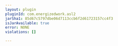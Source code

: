 ```yaml
---
layout: plugin
pluginId: com.energizedwork.asl2
jarSha1: 85d67c5797dbe06d7113ccb6f2d61723157cc4f3
isJarAvailable: true
error: NONE
violations: []

---
```

